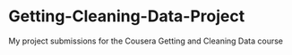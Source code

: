 # Getting-Cleaning-Data-Project
My project submissions for the Cousera Getting and Cleaning Data course 
